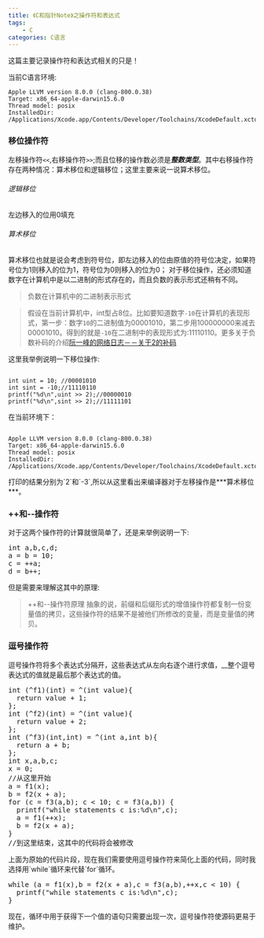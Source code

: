```yaml
---
title: 《C和指针Note》之操作符和表达式
tags: 
    - C
categories: C语言
---
```

这篇主要记录操作符和表达式相关的只是！
<!-- more --> 
当前C语言环境:
```
Apple LLVM version 8.0.0 (clang-800.0.38)
Target: x86_64-apple-darwin15.6.0
Thread model: posix
InstalledDir: /Applications/Xcode.app/Contents/Developer/Toolchains/XcodeDefault.xctoolchain/usr/bin
```

### 移位操作符
左移操作符`<<`,右移操作符`>>`;而且位移的操作数必须是***整数类型***。其中右移操作符存在两种情况：算术移位和逻辑移位；这里主要来说一说算术移位。
###### 逻辑移位
左边移入的位用0填充
###### 算术移位
算术移位也就是说会考虑到符号位，即左边移入的位由原值的符号位决定，如果符号位为1则移入的位为1，符号位为0则移入的位为0；
对于移位操作，还必须知道数字在计算机中是以二进制的形式存在的，而且负数的表示形式还稍有不同。
>负数在计算机中的二进制表示形式

>假设在当前计算机中，int型占8位。比如要知道数字`-10`在计算机的表现形式，第一步：数字`10`的二进制值为00001010，第二步用100000000来减去00001010。得到的就是`-10`在二进制中的表现形式为:11110110。更多关于负数补码的介绍[阮一峰的网络日志－－关于2的补码](http://www.ruanyifeng.com/blog/2009/08/twos_complement.html)

这里我举例说明一下移位操作:
<pre><code>
int uint = 10; //00001010
int sint = -10;//11110110
printf("%d\n",uint >> 2);//00000010
printf("%d\n",sint >> 2);//11111101
</code></pre>在当前环境下：
<pre><code>
Apple LLVM version 8.0.0 (clang-800.0.38)
Target: x86_64-apple-darwin15.6.0
Thread model: posix
InstalledDir: /Applications/Xcode.app/Contents/Developer/Toolchains/XcodeDefault.xctoolchain/usr/bin
</code></pre>打印的结果分别为`2`和`-3`,所以从这里看出来编译器对于左移操作是***算术移位***。

### ++和--操作符
对于这两个操作符的计算就很简单了，还是来举例说明一下:
<pre>
int a,b,c,d;
a = b = 10;
c = ++a;
d = b++;
</pre>但是需要来理解这其中的原理:
>++和--操作符原理
抽象的说，前缀和后缀形式的增值操作符都复制一份变量值的拷贝，这些操作符的结果不是被他们所修改的变量，而是变量值的拷贝。

### 逗号操作符
逗号操作符将多个表达式分隔开，这些表达式从左向右逐个进行求值，__整个逗号表达式的值就是最后那个表达式的值。
<pre>
int (^f1)(int) = ^(int value){
  return value + 1;
};
int (^f2)(int) = ^(int value){
  return value + 2;
};
int (^f3)(int,int) = ^(int a,int b){
  return a + b;
};
int x,a,b,c;
x = 0;
//从这里开始
a = f1(x);
b = f2(x + a);
for (c = f3(a,b); c < 10; c = f3(a,b)) {
  printf("while statements c is:%d\n",c);
  a = f1(++x);
  b = f2(x + a);
}
//到这里结束，这其中的代码将会被修改
</pre>上面为原始的代码片段，现在我们需要使用逗号操作符来简化上面的代码，同时我选择用`while`循环来代替`for`循环。
<pre>
while (a = f1(x),b = f2(x + a),c = f3(a,b),++x,c < 10) {
  printf("while statements c is:%d\n",c);
}
</pre>现在，循环中用于获得下一个值的语句只需要出现一次，逗号操作符使源码更易于维护。
